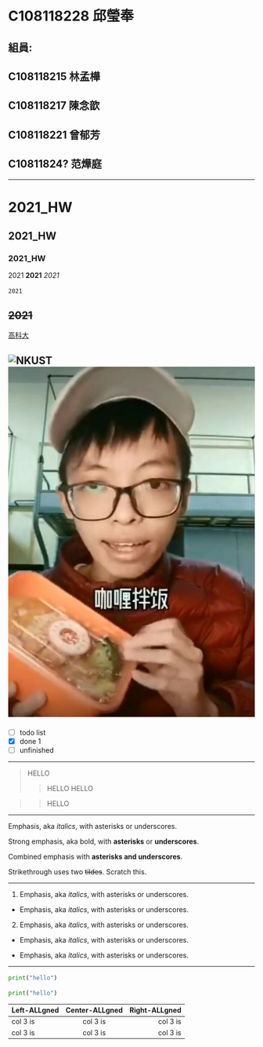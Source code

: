 # C108118228 邱瑩奉

## 組員: 
##       C108118215 林孟樺
##       C108118217 陳念歆
##       C108118221 曾郁芳
##       C10811824? 范燁庭
***
# 2021_HW

## 2021_HW

### 2021_HW

2021 **2021**  *2021*

`2021`

~~2021~~
---
[高科大](https://www.nkust.edu.tw/index.php)

![NKUST](	https://www.nkust.edu.tw/var/file/0/1000/img/513/182513897.png)
![咖哩拌飯](0012345.jpg)
---
- [ ] todo list
- [x] done 1
- [ ] unfinished 
***
>HELLO
>>HELLO
>>HELLO

>>HELLO
___

Emphasis, aka *italics*, with asterisks or underscores.

Strong emphasis, aka bold, with **asterisks** or **underscores**.

Combined emphasis with **asterisks and underscores**.

Strikethrough uses two ~~tildes~~. Scratch this.

***
1. Emphasis, aka *italics*, with asterisks or underscores.
  * Emphasis, aka *italics*, with asterisks or underscores.
2. Emphasis, aka *italics*, with asterisks or underscores.
  + Emphasis, aka *italics*, with asterisks or underscores.
  - Emphasis, aka *italics*, with asterisks or underscores.
___
```Python
print("hello")
```

```Python
print("hello")
```


|Left-ALLgned|Center-ALLgned|Right-ALLgned|
|:-------    |:------------:|    --------:|
|col 3 is    |col 3 is      |col 3 is     |
|col 3 is    |col 3 is      |col 3 is     |

